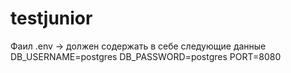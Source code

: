 # testjunior
Фаил .env -> должен содержать в себе следующие данные
DB_USERNAME=postgres
DB_PASSWORD=postgres
PORT=8080

